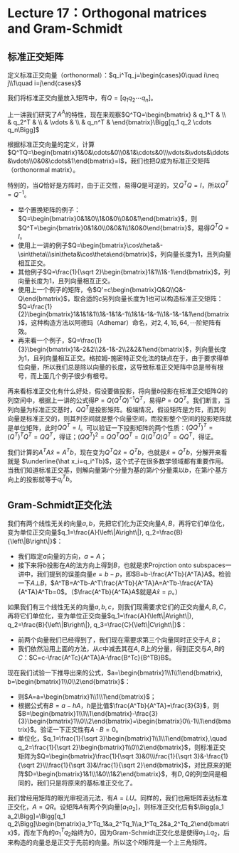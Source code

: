 
# Lecture 17：Orthogonal matrices and Gram-Schmidt

## 标准正交矩阵

定义标准正交向量（orthonormal）：$q_i^Tq_j=\begin{cases}0\quad i\neq j\\1\quad i=j\end{cases}$

我们将标准正交向量放入矩阵中，有$Q=\Bigg[q_1 q_2 \cdots q_n\Bigg]$。

上一讲我们研究了$A^A$的特性，现在来观察$Q^TQ=\begin{bmatrix} & q_1^T & \\ & q_2^T & \\ & \vdots & \\ & q_n^T & \end{bmatrix}\Bigg[q_1 q_2 \cdots q_n\Bigg]$

根据标准正交向量的定义，计算$Q^TQ=\begin{bmatrix}1&0&\cdots&0\\0&1&\cdots&0\\\vdots&\vdots&\ddots&\vdots\\0&0&\cdots&1\end{bmatrix}=I$，我们也把$Q$成为标准正交矩阵（orthonormal matrix）。

特别的，当$Q$恰好是方阵时，由于正交性，易得$Q$是可逆的，又$Q^TQ=I$，所以$Q^T=Q^{-1}$。

* 举个置换矩阵的例子：$Q=\begin{bmatrix}0&1&0\\1&0&0\\0&0&1\end{bmatrix}$，则$Q^T=\begin{bmatrix}0&1&0\\0&0&1\\1&0&0\end{bmatrix}$，易得$Q^TQ=I$。
* 使用上一讲的例子$Q=\begin{bmatrix}\cos\theta&-\sin\theta\\\sin\theta&\cos\theta\end{bmatrix}$，列向量长度为$1$，且列向量相互正交。
* 其他例子$Q=\frac{1}{\sqrt 2}\begin{bmatrix}1&1\\1&-1\end{bmatrix}$，列向量长度为$1$，且列向量相互正交。
* 使用上一个例子的矩阵，令$Q'=c\begin{bmatrix}Q&Q\\Q&-Q\end{bmatrix}$，取合适的$c$另列向量长度为$1$也可以构造标准正交矩阵：$Q=\frac{1}{2}\begin{bmatrix}1&1&1&1\\1&-1&1&-1\\1&1&-1&-1\\1&-1&-1&1\end{bmatrix}$，这种构造方法以阿德玛（Adhemar）命名，对$2, 4, 16, 64, \cdots$阶矩阵有效。
* 再来看一个例子，$Q=\frac{1}{3}\begin{bmatrix}1&-2&2\\2&-1&-2\\2&2&1\end{bmatrix}$，列向量长度为$1$，且列向量相互正交。格拉姆-施密特正交化法的缺点在于，由于要求得单位向量，所以我们总是除以向量的长度，这导致标准正交矩阵中总是带有根号，而上面几个例子很少有根号。

再来看标准正交化有什么好处，假设要做投影，将向量$b$投影在标准正交矩阵$Q$的列空间中，根据上一讲的公式得$P=Q(Q^TQ)^{-1}Q^T$，易得$P=QQ^T$。我们断言，当列向量为标准正交基时，$QQ^T$是投影矩阵。极端情况，假设矩阵是方阵，而其列向量是标准正交的，则其列空间就是整个向量空间，而投影整个空间的投影矩阵就是单位矩阵，此时$QQ^T=I$。可以验证一下投影矩阵的两个性质：$(QQ^T)^T=(Q^T)^TQ^T=QQ^T$，得证；$(QQ^T)^2=QQ^TQQ^T=Q(Q^TQ)Q^T=QQ^T$，得证。

我们计算的$A^TA\hat x=A^Tb$，现在变为$Q^TQ\hat x=Q^Tb$，也就是$\hat x=Q^Tb$，分解开来看就是 $\underline{\hat x_i=q_i^Tb}$，这个式子在很多数学领域都有重要作用。当我们知道标准正交基，则解向量第$i$个分量为基的第$i$个分量乘以$b$，在第$i$个基方向上的投影就等于$q_i^Tb$。

## Gram-Schmidt正交化法

我们有两个线性无关的向量$a, b$，先把它们化为正交向量$A, B$，再将它们单位化，变为单位正交向量$q_1=\frac{A}{\left\|A\right\|}, q_2=\frac{B}{\left\|B\right\|}$：

* 我们取定$a$向量的方向，$a=A$；
* 接下来将$b$投影在$A$的法方向上得到$B$，也就是求Projrction onto subspaces一讲中，我们提到的误差向量$e=b-p$，即$B=b-\frac{A^Tb}{A^TA}A$。检验一下$A\bot B$，$A^TB=A^Tb-A^T\frac{A^Tb}{A^TA}A=A^Tb-\frac{A^TA}{A^TA}A^Tb=0$。（$\frac{A^Tb}{A^TA}A$就是$A\hat x=p$。）

如果我们有三个线性无关的向量$a, b, c$，则我们现需要求它们的正交向量$A, B, C$，再将它们单位化，变为单位正交向量$q_1=\frac{A}{\left\|A\right\|}, q_2=\frac{B}{\left\|B\right\|}, q_3=\frac{C}{\left\|C\right\|}$：

* 前两个向量我们已经得到了，我们现在需要求第三个向量同时正交于$A, B$；
* 我们依然沿用上面的方法，从$c$中减去其在$A, B$上的分量，得到正交与$A, B$的$C$：$C=c-\frac{A^Tc}{A^TA}A-\frac{B^Tc}{B^TB}B$。

现在我们试验一下推导出来的公式，$a=\begin{bmatrix}1\\1\\1\end{bmatrix}, b=\begin{bmatrix}1\\0\\2\end{bmatrix}$：

* 则$A=a=\begin{bmatrix}1\\1\\1\end{bmatrix}$；
* 根据公式有$B=a-hA$，$h$是比值$\frac{A^Tb}{A^TA}=\frac{3}{3}$，则$B=\begin{bmatrix}1\\1\\1\end{bmatrix}-\frac{3}{3}\begin{bmatrix}1\\0\\2\end{bmatrix}=\begin{bmatrix}0\\-1\\1\end{bmatrix}$。验证一下正交性有$A\cdot B=0$。
* 单位化，$q_1=\frac{1}{\sqrt 3}\begin{bmatrix}1\\1\\1\end{bmatrix},\quad q_2=\frac{1}{\sqrt 2}\begin{bmatrix}1\\0\\2\end{bmatrix}$，则标准正交矩阵为$Q=\begin{bmatrix}\frac{1}{\sqrt 3}&0\\\frac{1}{\sqrt 3}&-\frac{1}{\sqrt 2}\\\frac{1}{\sqrt 3}&\frac{1}{\sqrt 2}\end{bmatrix}$，对比原来的矩阵$D=\begin{bmatrix}1&1\\1&0\\1&2\end{bmatrix}$，有$D, Q$的列空间是相同的，我们只是将原来的基标准正交化了。

我们曾经用矩阵的眼光审视消元法，有$A=LU$。同样的，我们也用矩阵表达标准正交化，$A=QR$。设矩阵$A$有两个列向量$\Bigg[a_1 a_2\Bigg]$，则标准正交化后有$\Bigg[a_1 a_2\Bigg]=\Bigg[q_1 q_2\Bigg]\begin{bmatrix}a_1^Tq_1&a_2^Tq_1\\a_1^Tq_2&a_2^Tq_2\end{bmatrix}$，而左下角的$a_1^Tq_2$始终为$0$，因为Gram-Schmidt正交化总是使得$a_1\bot q_2$，后来构造的向量总是正交于先前的向量。所以这个$R$矩阵是一个上三角矩阵。
